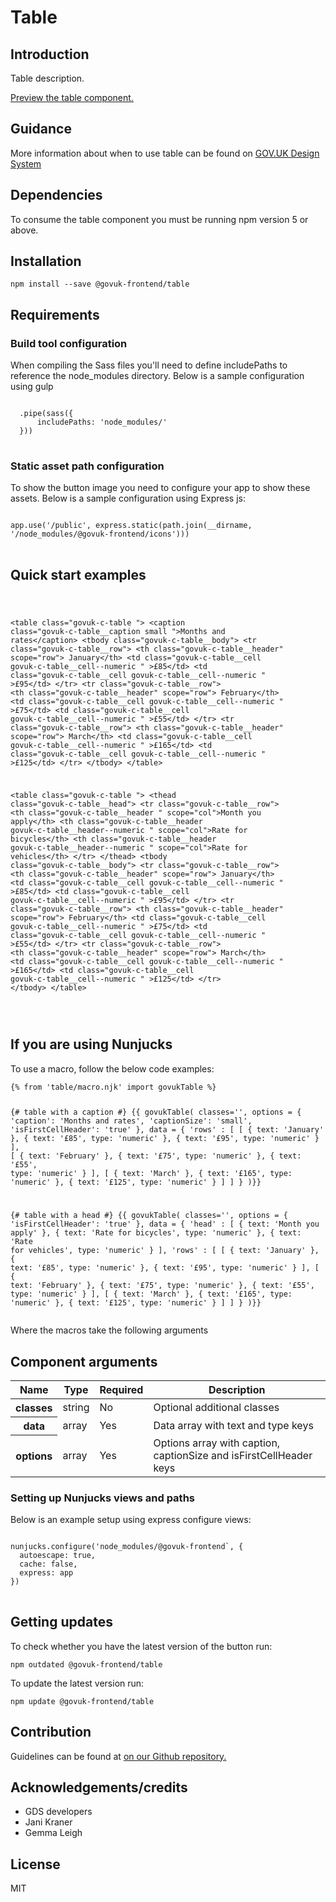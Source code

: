 


<h1 class="govuk-u-heading-36">
Table
</h1>

<h2 class="govuk-u-heading-24">Introduction</h2>
<p class="govuk-u-core-24">
  Table description.
</p>


<p class="govuk-u-copy-19">
<a href="http://govuk-frontend-review.herokuapp.com/components/table/preview">Preview the table component.
</a>
</p>

<h2 class="govuk-u-heading-24">Guidance</h2>

<p class="govuk-u-copy-19">
  More information about when to use table can be found on <a href="http://www.linktodesignsystem.com/table" title="Link to read guidance on the use of table on Gov.uk Design system website">GOV.UK Design System</a>
</p>

<h2 class="govuk-u-heading-24">Dependencies</h2>

<p class="govuk-u-copy-19">To consume the table component you must be running npm version 5 or above. </p>

<p class="govuk-u-copy-19"></p>

<h2 class="govuk-u-heading-24">Installation</h2>
<pre><code>npm install --save @govuk-frontend/table</code></pre>

<h2 class="govuk-u-heading-24">Requirements</h2>
<h3 class="govuk-u-bold-19">Build tool configuration</h3>
<p class="govuk-u-copy-19">When compiling the Sass files you'll need to define includePaths to reference the node_modules directory. Below is a sample configuration using gulp</p>
<pre>
<code>
  .pipe(sass({
      includePaths: 'node_modules/'
  }))
</code>
</pre>

<h3 class="govuk-u-bold-19">Static asset path configuration</h3>
<p class="govuk-u-copy-19">To show the button image you need to configure your app to show these assets. Below is a sample configuration using Express js:</p>
<pre>
<code>
app.use('/public', express.static(path.join(__dirname, '/node_modules/@govuk-frontend/icons')))
</code>
</pre>

<h2 class="govuk-u-heading-24">Quick start examples</h2>
<p class="govuk-u-copy-19"></p>
<pre>
<code>
  

&lt;table class=&quot;govuk-c-table &quot;&gt;
  &lt;caption class=&quot;govuk-c-table__caption  small &quot;&gt;Months and rates&lt;/caption&gt;
  &lt;tbody class=&quot;govuk-c-table__body&quot;&gt;
    &lt;tr class=&quot;govuk-c-table__row&quot;&gt;
      &lt;th class=&quot;govuk-c-table__header&quot; scope=&quot;row&quot;&gt; January&lt;/th&gt;
      &lt;td class=&quot;govuk-c-table__cell  govuk-c-table__cell--numeric &quot;  &gt;£85&lt;/td&gt;
      &lt;td class=&quot;govuk-c-table__cell  govuk-c-table__cell--numeric &quot;  &gt;£95&lt;/td&gt;
    &lt;/tr&gt;
    &lt;tr class=&quot;govuk-c-table__row&quot;&gt;
      &lt;th class=&quot;govuk-c-table__header&quot; scope=&quot;row&quot;&gt; February&lt;/th&gt;
      &lt;td class=&quot;govuk-c-table__cell  govuk-c-table__cell--numeric &quot;  &gt;£75&lt;/td&gt;
      &lt;td class=&quot;govuk-c-table__cell  govuk-c-table__cell--numeric &quot;  &gt;£55&lt;/td&gt;
    &lt;/tr&gt;
    &lt;tr class=&quot;govuk-c-table__row&quot;&gt;
      &lt;th class=&quot;govuk-c-table__header&quot; scope=&quot;row&quot;&gt; March&lt;/th&gt;
      &lt;td class=&quot;govuk-c-table__cell  govuk-c-table__cell--numeric &quot;  &gt;£165&lt;/td&gt;
      &lt;td class=&quot;govuk-c-table__cell  govuk-c-table__cell--numeric &quot;  &gt;£125&lt;/td&gt;
    &lt;/tr&gt;
  &lt;/tbody&gt;
&lt;/table&gt;



&lt;table class=&quot;govuk-c-table &quot;&gt;
  &lt;thead class=&quot;govuk-c-table__head&quot;&gt;
    &lt;tr class=&quot;govuk-c-table__row&quot;&gt;
      &lt;th class=&quot;govuk-c-table__header &quot;   scope=&quot;col&quot;&gt;Month you apply&lt;/th&gt;
      &lt;th class=&quot;govuk-c-table__header  govuk-c-table__header--numeric &quot;   scope=&quot;col&quot;&gt;Rate for bicycles&lt;/th&gt;
      &lt;th class=&quot;govuk-c-table__header  govuk-c-table__header--numeric &quot;   scope=&quot;col&quot;&gt;Rate for vehicles&lt;/th&gt;
  &lt;/tr&gt;
  &lt;/thead&gt;
  &lt;tbody class=&quot;govuk-c-table__body&quot;&gt;
    &lt;tr class=&quot;govuk-c-table__row&quot;&gt;
      &lt;th class=&quot;govuk-c-table__header&quot; scope=&quot;row&quot;&gt; January&lt;/th&gt;
      &lt;td class=&quot;govuk-c-table__cell  govuk-c-table__cell--numeric &quot;  &gt;£85&lt;/td&gt;
      &lt;td class=&quot;govuk-c-table__cell  govuk-c-table__cell--numeric &quot;  &gt;£95&lt;/td&gt;
    &lt;/tr&gt;
    &lt;tr class=&quot;govuk-c-table__row&quot;&gt;
      &lt;th class=&quot;govuk-c-table__header&quot; scope=&quot;row&quot;&gt; February&lt;/th&gt;
      &lt;td class=&quot;govuk-c-table__cell  govuk-c-table__cell--numeric &quot;  &gt;£75&lt;/td&gt;
      &lt;td class=&quot;govuk-c-table__cell  govuk-c-table__cell--numeric &quot;  &gt;£55&lt;/td&gt;
    &lt;/tr&gt;
    &lt;tr class=&quot;govuk-c-table__row&quot;&gt;
      &lt;th class=&quot;govuk-c-table__header&quot; scope=&quot;row&quot;&gt; March&lt;/th&gt;
      &lt;td class=&quot;govuk-c-table__cell  govuk-c-table__cell--numeric &quot;  &gt;£165&lt;/td&gt;
      &lt;td class=&quot;govuk-c-table__cell  govuk-c-table__cell--numeric &quot;  &gt;£125&lt;/td&gt;
    &lt;/tr&gt;
  &lt;/tbody&gt;
&lt;/table&gt;


</code>
</pre>


<h2 class="govuk-u-heading-24">If you are using Nunjucks</h2>
<p class="govuk-u-copy-19">To use a macro, follow the below code examples:</p>
<pre><code>{% from &#39;table/macro.njk&#39; import govukTable %}

{# table with a caption #}
{{ govukTable(
  classes=&#39;&#39;,
  options = {
    &#39;caption&#39;: &#39;Months and rates&#39;,
    &#39;captionSize&#39;: &#39;small&#39;,
    &#39;isFirstCellHeader&#39;: &#39;true&#39;
  },
  data = {
    &#39;rows&#39; : [
      [
        {
          text: &#39;January&#39;
        },
        {
          text: &#39;£85&#39;,
          type: &#39;numeric&#39;
        },
        {
          text: &#39;£95&#39;,
          type: &#39;numeric&#39;
        }
      ],
      [
        {
          text: &#39;February&#39;
        },
        {
          text: &#39;£75&#39;,
          type: &#39;numeric&#39;
        },
        {
          text: &#39;£55&#39;,
          type: &#39;numeric&#39;
        }
      ],
      [
        {
          text: &#39;March&#39;
        },
        {
          text: &#39;£165&#39;,
          type: &#39;numeric&#39;
        },
        {
          text: &#39;£125&#39;,
          type: &#39;numeric&#39;
        }
      ]
    ]
  }
)}}

{# table with a head #}
{{ govukTable(
  classes=&#39;&#39;,
  options = {
    &#39;isFirstCellHeader&#39;: &#39;true&#39;
  },
  data = {
    &#39;head&#39; : [
      {
        text: &#39;Month you apply&#39;
      },
      {
        text: &#39;Rate for bicycles&#39;,
        type: &#39;numeric&#39;
      },
      {
        text: &#39;Rate for vehicles&#39;,
        type: &#39;numeric&#39;
      }
    ],
    &#39;rows&#39; : [
      [
        {
          text: &#39;January&#39;
        },
        {
          text: &#39;£85&#39;,
          type: &#39;numeric&#39;
        },
        {
          text: &#39;£95&#39;,
          type: &#39;numeric&#39;
        }
      ],
      [
        {
          text: &#39;February&#39;
        },
        {
          text: &#39;£75&#39;,
          type: &#39;numeric&#39;
        },
        {
          text: &#39;£55&#39;,
          type: &#39;numeric&#39;
        }
      ],
      [
        {
          text: &#39;March&#39;
        },
        {
          text: &#39;£165&#39;,
          type: &#39;numeric&#39;
        },
        {
          text: &#39;£125&#39;,
          type: &#39;numeric&#39;
        }
      ]
    ]
  }
)}}
</code></pre>

<p class="govuk-u-copy-19">Where the macros take the following arguments</p>

<h2 class="govuk-u-heading-24">Component arguments</h2>
<div>
<table class="govuk-c-table ">
  <thead class="govuk-c-table__head">
    <tr class="govuk-c-table__row">
      <th class="govuk-c-table__header "   scope="col">Name</th>
      <th class="govuk-c-table__header "   scope="col">Type</th>
      <th class="govuk-c-table__header "   scope="col">Required</th>
      <th class="govuk-c-table__header "   scope="col">Description</th>
  </tr>
  </thead>
  <tbody class="govuk-c-table__body">
    <tr class="govuk-c-table__row">
      <th class="govuk-c-table__header" scope="row"> classes</th>
      <td class="govuk-c-table__cell "  >string</td>
      <td class="govuk-c-table__cell "  >No</td>
      <td class="govuk-c-table__cell "  >Optional additional classes</td>
    </tr>
    <tr class="govuk-c-table__row">
      <th class="govuk-c-table__header" scope="row"> data</th>
      <td class="govuk-c-table__cell "  >array</td>
      <td class="govuk-c-table__cell "  >Yes</td>
      <td class="govuk-c-table__cell "  >Data array with text and type keys</td>
    </tr>
    <tr class="govuk-c-table__row">
      <th class="govuk-c-table__header" scope="row"> options</th>
      <td class="govuk-c-table__cell "  >array</td>
      <td class="govuk-c-table__cell "  >Yes</td>
      <td class="govuk-c-table__cell "  >Options array with caption, captionSize and isFirstCellHeader keys</td>
    </tr>
  </tbody>
</table>

</div>

<h3 class="govuk-u-bold-19">Setting up Nunjucks views and paths</h3>
<p class="govuk-u-copy-19">Below is an example setup using express configure views:</p>
<pre>
<code>
nunjucks.configure('node_modules/@govuk-frontend`, {
  autoescape: true,
  cache: false,
  express: app
})
</code>
</pre>

<h2 class="govuk-u-heading-24">Getting updates</h2>

<p class="govuk-u-copy-19">To check whether you have the latest version of the button run:</p>

<pre><code>npm outdated @govuk-frontend/table</code></pre>

<p class="govuk-u-copy-19">To update the latest version run:</p>

<pre><code>npm update @govuk-frontend/table</code></pre>

<h2 class="govuk-u-heading-24">Contribution</h2>
<p class="govuk-u-copy-19">
  Guidelines can be found at <a href="https://github.com/alphagov/govuk-frontend/blob/master/CONTRIBUTING.md" title="link to contributing guidelines on our github repository">on our Github repository.</a>
</p>

<h2 class="govuk-u-heading-24">Acknowledgements/credits</h2>

<ul class="govuk-c-list ">

  <li>
        GDS developers
  </li>
  <li>
        Jani Kraner
  </li>
  <li>
        Gemma Leigh
  </li>

</ul>


<h2 class="govuk-u-heading-24">License</h2>
<p class="govuk-u-copy-19">MIT</p>
